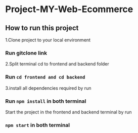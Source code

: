 # Project-MY-Web-Ecommerce

## How to run this project

1.Clone project to your local environment

### Run gitclone link

2.Split terminal cd to frontend and backend folder

### Run `cd frontend and cd backend`

3.install all dependencies required by run 

### Run `npm install` in both terminal

Start the project in the frontend and backend terminal by run

### `npm start` in both terminal
